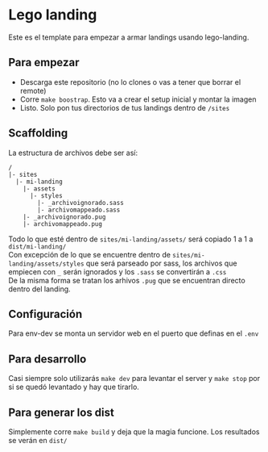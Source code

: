 Lego landing
====================================  

Este es el template para empezar a armar landings usando lego-landing.  

## Para empezar

- Descarga este repositorio (no lo clones o vas a tener que borrar el remote)
- Corre `make boostrap`. Esto va a crear el setup inicial y montar la imagen
- Listo. Solo pon tus directorios de tus landings dentro de `/sites`

## Scaffolding

La estructura de archivos debe ser así:

```
/
|- sites
  |- mi-landing
    |- assets
      |- styles
        |- _archivoignorado.sass
        |- archivomappeado.sass
    |- _archivoignorado.pug
    |- archivomappeado.pug
```

Todo lo que esté dentro de `sites/mi-landing/assets/` será copiado 1 a 1 a `dist/mi-landing/`  
Con excepción de lo que se encuentre dentro de `sites/mi-landing/assets/styles` que será parseado por sass, los archivos que empiecen con `_` serán ignorados y los `.sass` se convertirán a `.css`  
De la misma forma se tratan los arhivos `.pug` que se encuentran directo dentro del landing.

## Configuración

Para env-dev se monta un servidor web en el puerto que definas en el `.env`

## Para desarrollo

Casi siempre solo utilizarás `make dev` para levantar el server y `make stop` por si se quedó levantado y hay que tirarlo.  

## Para generar los dist

Simplemente corre `make build` y deja que la magia funcione. Los resultados se verán en `dist/`
